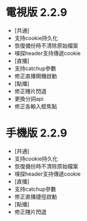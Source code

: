 # 電視版 2.2.9

* [共通]
* 支持cookie持久化
* 恢復備份時不清除原始檔案
* 嗅探header支持傳遞cookie
* [直播]
* 支持catchup參數
* 修正直播開機啟動
* [點播]
* 修正賤片閃退
* 更換分詞api
* 修正各輸入框焦點

# 手機版 2.2.9

* [共通]
* 支持cookie持久化
* 恢復備份時不清除原始檔案
* 嗅探header支持傳遞cookie
* [直播]
* 支持catchup參數
* 修正直播捷徑啟動
* [點播]
* 修正賤片閃退